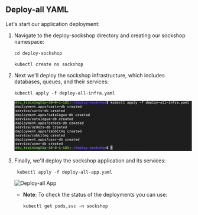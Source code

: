 ## Deploy-all YAML

Let's start our application deployment:

1. Navigate to the deploy-sockshop directory and creating our sockshop namespace:

    ```
    cd deploy-sockshop
    ```

    ```
    kubectl create ns sockshop
    ```

2. Next we'll deploy the sockshop infrastructure, which includes databases, queues, and their services:

    ```
    kubectl apply -f deploy-all-infra.yaml
    ```

    ![Deploy-all Infra](../../../assets/images/deploy_all_infra.png)

3. Finally, we'll deploy the sockshop application and its services:
   
   ```
    kubectl apply -f deploy-all-app.yaml
    ```

    ![Deploy-all App](../../../assets/images/deploy_all_app.png)

    - **Note**: To check the status of the deployments you can use:

        ```
        kubectl get pods,svc -n sockshop
        ```


